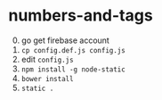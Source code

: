 # numbers-and-tags

0. go get firebase account
1. `cp config.def.js config.js`
2. edit `config.js`
3. `npm install -g node-static`
4. `bower install`
5. `static .`


